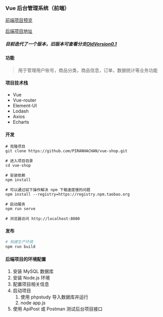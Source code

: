 ### Vue 后台管理系统（前端）

[前端项目预览](http://bg.piranhachan.top)

[后端项目地址](https://gitee.com/wBekvam/vueShop-api-server)

##### 目前迭代了一个版本，旧版本可查看分支[OldVersion0.1](https://github.com/PIRANHACHAN/vue-shop/tree/OldVersion0.1)

#### 功能

> 用于管理用户账号，商品分类，商品信息，订单，数据统计等业务功能

#### 项目技术栈

- Vue
- Vue-router
- Element-UI
- Lodash
- Axios
- Echarts

#### 开发

```shell
# 克隆项目
git clone https://github.com/PIRANHACHAN/vue-shop.git

# 进入项目目录
cd vue-shop

# 安装依赖
npm install

# 可以通过如下操作解决 npm 下载速度慢的问题
npm install --registry=https://registry.npm.taobao.org

# 启动服务
npm run serve

# 浏览器访问 http://localhost:8080
```

#### 发布

```bash
# 构建生产环境
npm run build
```

#### 后端项目的环境配置

1. 安装 MySQL 数据库
2. 安装 Node.js 环境
3. 配置项目相关信息
4. 启动项目
   1. 使用 phpstudy 导入数据库并运行
   2. node app.js
5. 使用 ApiPost 或 Postman 测试后台项目接口
